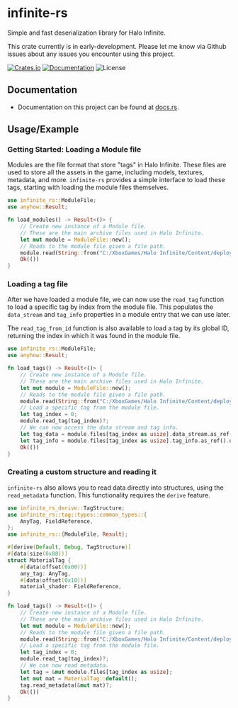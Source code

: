 infinite-rs
===
Simple and fast deserialization library for Halo Infinite.

This crate currently is in early-development. Please let me know via Github issues about any issues you encounter using this project.

[![Crates.io](https://img.shields.io/crates/v/infinite-rs.svg)](https://crates.io/crates/infinite-rs)
[![Documentation](https://docs.rs/infinite-rs/badge.svg)](https://docs.rs/infinite-rs)
![License](https://img.shields.io/crates/l/infinite-rs.svg)

## Documentation
- Documentation on this project can be found at [docs.rs](https://docs.rs/infinite-rs).

## Usage/Example

### Getting Started: Loading a Module file
Modules are the file format that store "tags" in Halo Infinite. These files are used to store all the assets in the game, including models, textures, metadata, and more. `infinite-rs` provides a simple interface to load these tags, starting with loading the module files themselves.

```rust
use infinite_rs::ModuleFile;
use anyhow::Result;

fn load_modules() -> Result<()> {
    // Create new instance of a Module file.
    // These are the main archive files used in Halo Infinite.
    let mut module = ModuleFile::new();
    // Reads to the module file given a file path.
    module.read(String::from("C:/XboxGames/Halo Infinite/Content/deploy/any/globals-rtx-new.module"))?;
    Ok(())
}
```

### Loading a tag file
After we have loaded a module file, we can now use the `read_tag` function to load a specific tag by index from the module file. This populates the `data_stream` and `tag_info` properties in a module entry that we can use later.

The `read_tag_from_id` function is also available to load a tag by its global ID, returning the index in which it was found in the module file.

```rust
use infinite_rs::ModuleFile;
use anyhow::Result;

fn load_tags() -> Result<()> {
    // Create new instance of a Module file.
    // These are the main archive files used in Halo Infinite.
    let mut module = ModuleFile::new();
    // Reads to the module file given a file path.
    module.read(String::from("C:/XboxGames/Halo Infinite/Content/deploy/any/globals-rtx-new.module"))?;
    // Load a specific tag from the module file.
    let tag_index = 0;
    module.read_tag(tag_index)?;
    // We can now access the data stream and tag info.
    let tag_data = module.files[tag_index as usize].data_stream.as_ref().unwrap();
    let tag_info = module.files[tag_index as usize].tag_info.as_ref().unwrap();
    Ok(())
}
```

### Creating a custom structure and reading it
`infinite-rs` also allows you to read data directly into structures, using the `read_metadata` function. This functionality requires the `derive` feature.

```rust
use infinite_rs_derive::TagStructure;
use infinite_rs::tag::types::common_types::{
    AnyTag, FieldReference,
};
use infinite_rs::{ModuleFile, Result};

#[derive(Default, Debug, TagStructure)]
#[data(size(0x88))]
struct MaterialTag {
    #[data(offset(0x00))]
    any_tag: AnyTag,
    #[data(offset(0x10))]
    material_shader: FieldReference,
}

fn load_tags() -> Result<()> {
    // Create new instance of a Module file.
    // These are the main archive files used in Halo Infinite.
    let mut module = ModuleFile::new();
    // Reads to the module file given a file path.
    module.read(String::from("C:/XboxGames/Halo Infinite/Content/deploy/any/globals-rtx-new.module"))?;
    // Load a specific tag from the module file.
    let tag_index = 0;
    module.read_tag(tag_index)?;
    // We can now read metadata.
    let tag = &mut module.files[tag_index as usize];
    let mut mat = MaterialTag::default();
    tag.read_metadata(&mut mat)?;
    Ok(())
}
```
```
